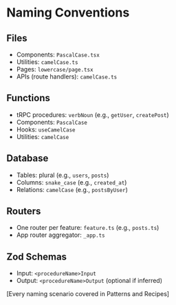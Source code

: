 # Naming Conventions

## Files
- Components: `PascalCase.tsx`
- Utilities: `camelCase.ts`
- Pages: `lowercase/page.tsx`
- APIs (route handlers): `camelCase.ts`

## Functions
- tRPC procedures: `verbNoun` (e.g., `getUser`, `createPost`)
- Components: `PascalCase`
- Hooks: `useCamelCase`
- Utilities: `camelCase`

## Database
- Tables: plural (e.g., `users`, `posts`)
- Columns: `snake_case` (e.g., `created_at`)
- Relations: `camelCase` (e.g., `postsByUser`)

## Routers
- One router per feature: `feature.ts` (e.g., `posts.ts`)
- App router aggregator: `_app.ts`

## Zod Schemas
- Input: `<procedureName>Input`
- Output: `<procedureName>Output` (optional if inferred)

[Every naming scenario covered in Patterns and Recipes]

